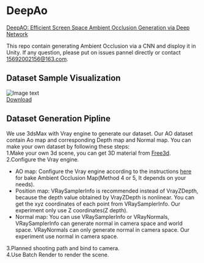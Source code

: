 # DeepAo
[DeepAO: Efficient Screen Space Ambient Occlusion Generation via Deep Network](https://ieeexplore.ieee.org/document/9052668)  
  
This repo contain generating Ambient Occlusion via a CNN and disploy it in Unity. If any question, please put on issues pannel directly or contact 15692002156@163.com.

## Dataset Sample Visualization
![Image text](https://raw.githubusercontent.com/dokju15692002156/DeepAo/master/Dataset%20Demo/DATASET.png)  
[Download](https://github.com/ctk2156/Datasets/tree/master/DeepAoDataset)  



## Dataset Generation Pipline  
We use 3dsMax with Vray engine to generate our dataset. Our AO dataset contain Ao map and corresponding Depth map and Normal map. You can make your own dataset by following these steps:   
1.Make your own 3d scene, you can get 3D material from [Free3d](https://free3d.com/zh/?__cf_chl_captcha_tk__=de16bd0727a079082c4c7c81bae2e15d16fb5fb9-1587184515-0-AbhP8f7FreGGyussw_P5ZZT-4NMkKXy6WY4tHAbts9CK-Xi-X-cwEBMTpZwo0n099A7FZiqv1OwzTvXf9oAs5swy0eG-ZHeH66MprcCtesmypmZ1MmIwWlPJc5iQMfc21AhD9xhd3zUUCBzDK37QHM92Xju3xRpwpLcpDBmldcD2RtRKVQVX6InO3Md9_lq4FTqAaYfJgE5az3oQZI5r3IDJ-rUMoQ8E3XpJmh4uVohqqZ_Spj7hgbLFVuJrSjypJFiXuyZVic4nXMjTfZgEYpzzUPrhQH_B8v03KCtVtNu7U_Y49t0BkSLQZOPL5rhu8DOUTj4lkMqddFf6uYzA-o1g2T0LxTeQQC3UV7viUMyFdCGH2CgZ8GE41CfAy1aLKg).  
2.Configure the Vray engine.  
  + AO map: Configure the Vray engine according to the instructions [here](http://www.laurenscorijn.com/articles/ambient-occlusion-baking)  for bake Ambient Occlusion Map(Method 4 or 5, It depends on your needs).  
  + Position map: VRaySamplerInfo is recommended instead of VrayZDepth, because the depth value obtained by VrayZDepth is nonlinear. You can get the xyz coordinates of each point from VRaySamplerInfo. Our experiment only use Z coordinates(Z depth).   
  + Normal map: You can use VRaySamplerInfo or VRayNormals, VRaySamplerInfo can generate normal in camera space and world space. VRayNormals can only generate normal in camera space. Our experiment use normal in camera space.  
  
3.Planned shooting path and bind to camera.  
4.Use Batch Render to render the scene.  
   
